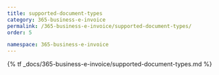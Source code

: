 ```yaml
---
title: supported-document-types
category: 365-business-e-invoice
permalink: /365-business-e-invoice/supported-document-types/
order: 5

namespace: 365-business-e-invoice
---
```


{% tf _docs/365-business-e-invoice/supported-document-types.md %}